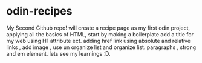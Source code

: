 # odin-recipes
My Second Github repo!
will create a recipe page as my first odin project, applying all the basics of HTML, start by making a boilerplate add a title for my web using H1 attribute ect. adding  href link using absolute and relative links , add image , use un organize list and organize list. paragraphs , strong and em element. lets see my learnings :D. 